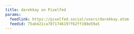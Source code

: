 ```yaml
---
title: darekkay on Pixelfed
params:
  feedlink: https://pixelfed.social/users/darekkay.atom
  feedid: 75ab421ca7871746197f62ff198e59a5
---
```

